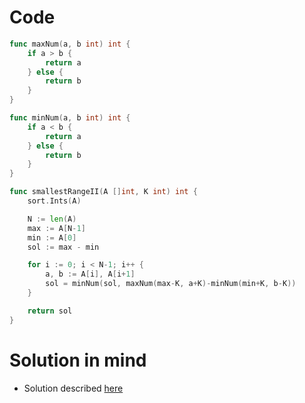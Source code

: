 Code
====

```go
func maxNum(a, b int) int {
	if a > b {
		return a
	} else {
		return b
	}
}

func minNum(a, b int) int {
	if a < b {
		return a
	} else {
		return b
	}
}

func smallestRangeII(A []int, K int) int {
	sort.Ints(A)

	N := len(A)
	max := A[N-1]
	min := A[0]
	sol := max - min

	for i := 0; i < N-1; i++ {
		a, b := A[i], A[i+1]
		sol = minNum(sol, maxNum(max-K, a+K)-minNum(min+K, b-K))
	}

	return sol
}
```

Solution in mind
================

-	Solution described [here](https://leetcode.com/problems/smallest-range-ii/solution/)
